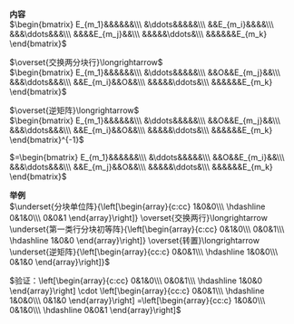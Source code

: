 **内容**  
 $\begin{bmatrix}  
E_{m_1}&&&&&&\\\  
&\ddots&&&&&\\\  
&&E_{m_i}&&&&\\\  
&&&\ddots&&&\\\  
&&&&E_{m_j}&&\\\  
&&&&&\ddots&\\\  
&&&&&&E_{m_k}  
\end{bmatrix}$  
  
 $\overset{交换两分块行}\longrightarrow$  
 $\begin{bmatrix}  
E_{m_1}&&&&&&\\\  
&\ddots&&&&&\\\  
&&O&&E_{m_j}&&\\\  
&&&\ddots&&&\\\  
&&E_{m_i}&&O&&\\\  
&&&&&\ddots&\\\  
&&&&&&E_{m_k}  
\end{bmatrix}$  
  
 $\overset{逆矩阵}\longrightarrow$  
 $\begin{bmatrix}  
E_{m_1}&&&&&&\\\  
&\ddots&&&&&\\\  
&&O&&E_{m_j}&&\\\  
&&&\ddots&&&\\\  
&&E_{m_i}&&O&&\\\  
&&&&&\ddots&\\\  
&&&&&&E_{m_k}  
\end{bmatrix}^{-1}$  
  
 $=\begin{bmatrix}  
E_{m_1}&&&&&&\\\  
&\ddots&&&&&\\\  
&&O&&E_{m_i}&&\\\  
&&&\ddots&&&\\\  
&&E_{m_j}&&O&&\\\  
&&&&&\ddots&\\\  
&&&&&&E_{m_k}  
\end{bmatrix}$  
  
**举例**  
 $\underset{分块单位阵}{\left[\begin{array}{c:cc}  
1&0&0\\\  
\hdashline  
0&1&0\\\  
0&0&1  
\end{array}\right]}  
\overset{交换两行}\longrightarrow  
\underset{第一类行分块初等阵}{\left[\begin{array}{c:cc}  
0&1&0\\\  
0&0&1\\\  
\hdashline  
1&0&0  
\end{array}\right]}  
\overset{转置}\longrightarrow  
\underset{逆矩阵}{\left[\begin{array}{cc:c}  
0&0&1\\\  
\hdashline  
1&0&0\\\  
0&1&0  
\end{array}\right]}$  
  
 $验证：\left[\begin{array}{c:cc}  
0&1&0\\\  
0&0&1\\\  
\hdashline  
1&0&0  
\end{array}\right]  
\cdot  
\left[\begin{array}{cc:c}  
0&0&1\\\  
\hdashline  
1&0&0\\\  
0&1&0  
\end{array}\right]  
=\left[\begin{array}{cc:c}  
1&0&0\\\  
0&1&0\\\  
\hdashline  
0&0&1  
\end{array}\right]$  
